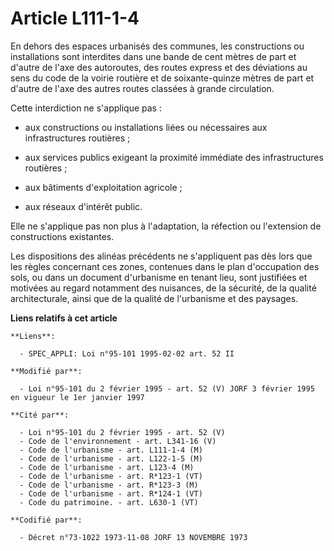 # Article L111-1-4

En dehors des espaces urbanisés des communes, les constructions ou installations sont interdites dans une bande de cent
mètres de part et d'autre de l'axe des autoroutes, des routes express et des déviations au sens du code de la voirie routière
et de soixante-quinze mètres de part et d'autre de l'axe des autres routes classées à grande circulation.

Cette interdiction ne s'applique pas :

- aux constructions ou installations liées ou nécessaires aux infrastructures routières ;

- aux services publics exigeant la proximité immédiate des infrastructures routières ;

- aux bâtiments d'exploitation agricole ;

- aux réseaux d'intérêt public.

Elle ne s'applique pas non plus à l'adaptation, la réfection ou l'extension de constructions existantes.

Les dispositions des alinéas précédents ne s'appliquent pas dès lors que les règles concernant ces zones, contenues dans le
plan d'occupation des sols, ou dans un document d'urbanisme en tenant lieu, sont justifiées et motivées au regard notamment
des nuisances, de la sécurité, de la qualité architecturale, ainsi que de la qualité de l'urbanisme et des paysages.

**Liens relatifs à cet article**

	**Liens**:

	  - SPEC_APPLI: Loi n°95-101 1995-02-02 art. 52 II

	**Modifié par**:

	  - Loi n°95-101 du 2 février 1995 - art. 52 (V) JORF 3 février 1995 en vigueur le 1er janvier 1997

	**Cité par**:

	  - Loi n°95-101 du 2 février 1995 - art. 52 (V)
	  - Code de l'environnement - art. L341-16 (V)
	  - Code de l'urbanisme - art. L111-1-4 (M)
	  - Code de l'urbanisme - art. L122-1-5 (M)
	  - Code de l'urbanisme - art. L123-4 (M)
	  - Code de l'urbanisme - art. R*123-1 (VT)
	  - Code de l'urbanisme - art. R*123-3 (M)
	  - Code de l'urbanisme - art. R*124-1 (VT)
	  - Code du patrimoine. - art. L630-1 (VT)

	**Codifié par**:

	  - Décret n°73-1022 1973-11-08 JORF 13 NOVEMBRE 1973

